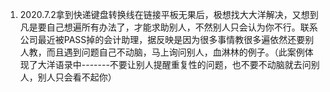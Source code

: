 
1. 2020.7.2拿到快递键盘转换线在链接平板无果后，极想找大大洋解决，又想到凡是要自己想遍所有办法了，才能求助别人，不然别人只会认为你不行。联系公司最近被PASS掉的会计助理，据反映是因为很多事情教很多遍依然还要别人教，而且遇到问题自己不动脑，马上询问别人，血淋林的例子。（此案例体现了大洋语录中-------不要让别人提醒重复性的问题，也不要不动脑就去问别人，别人只会看不起你）
